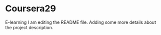 # Coursera29
E-learning 
I am editing the README file. Adding some more details about the project description.
